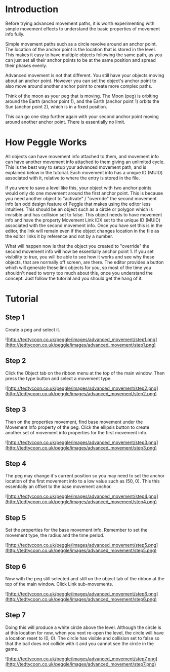 # Introduction #
Before trying advanced movement paths, it is worth experimenting with simple movement effects to understand the basic properties of movement info fully.

Simple movement paths such as a circle revolve around an anchor point. The location of the anchor point is the location that is stored in the level. This makes it easy to have multiple objects following the same path, as you can just set all their anchor points to be at the same position and spread their phases evenly.

Advanced movement is not that different. You still have your objects moving about an anchor point. However you can set the object's anchor point to also move around another anchor point to create more complex paths.

Think of the moon as your peg that is moving. The Moon (peg) is orbiting around the Earth (anchor point 1), and the Earth (anchor point 1) orbits the Sun (anchor point 2), which is in a fixed position.

This can go one step further again with your second anchor point moving around another anchor point. There is essentially no limit.

# How Peggle Works #

All objects can have movement info attached to them, and movement info can have another movement info attached to them giving an unlimited cycle. This is the best way to setup your advanced movement path, and is explained below in the tutorial. Each movement info has a unique ID (MUID) associated with it, relative to where the entry is stored in the file.

If you were to save a level like this, your object with two anchor points would only do one movement around the first anchor point. This is because you need another object to "activate" / "override" the second movement info (an odd design feature of Peggle that makes using the editor less intuitive). This should be an object such as a circle or polygon which is invisible and has collision set to false. This object needs to have movement info and have the property Movement Link IDX set to the unique ID (MUID) associated with the second movement info. Once you have set this is in the editor, the link will remain even if the object changes location in the file as the editor links it by reference and not by a number.


What will happen now is that the object you created to "override" the second movement info will now be essentially anchor point 1. If you set visibility to true, you will be able to see how it works and see why these objects, that are normally off screen, are there. The editor provides a button which will generate these link objects for you, so most of the time you shouldn't need to worry too much about this, once you understand the concept. Just follow the tutorial and you should get the hang of it.

# Tutorial #

## Step 1 ##
Create a peg and select it.

![http://tedtycoon.co.uk/peggle/images/advanced_movement/step1.png](http://tedtycoon.co.uk/peggle/images/advanced_movement/step1.png)

## Step 2 ##
Click the Object tab on the ribbon menu at the top of the main window. Then press the type button and select a movement type.

![http://tedtycoon.co.uk/peggle/images/advanced_movement/step2.png](http://tedtycoon.co.uk/peggle/images/advanced_movement/step2.png)

## Step 3 ##
Then on the properties movement, find base movement under the Movement Info property of the peg. Click the ellipsis button to create another set of movement info properties for the first movement info.

![http://tedtycoon.co.uk/peggle/images/advanced_movement/step3.png](http://tedtycoon.co.uk/peggle/images/advanced_movement/step3.png)

## Step 4 ##

The peg may change it's current position so you may need to set the anchor location of the first movement info to a low value such as (50, 0). This this essentially an offset to the base movement anchor.

![http://tedtycoon.co.uk/peggle/images/advanced_movement/step4.png](http://tedtycoon.co.uk/peggle/images/advanced_movement/step4.png)

## Step 5 ##
Set the properties for the base movement info. Remember to set the movement type, the radius and the time period.

![http://tedtycoon.co.uk/peggle/images/advanced_movement/step5.png](http://tedtycoon.co.uk/peggle/images/advanced_movement/step5.png)

## Step 6 ##
Now with the peg still selected and still on the object tab of the ribbon at the top of the main window. Click Link sub-movements.

![http://tedtycoon.co.uk/peggle/images/advanced_movement/step6.png](http://tedtycoon.co.uk/peggle/images/advanced_movement/step6.png)

## Step 7 ##
Doing this will produce a white circle above the level. Although the circle is at this location for now, when you next re-open the level, the circle will have a location reset to (0, 0). The circle has visible and collision set to false so that the ball does not collide with it and you cannot see the circle in the game.

![http://tedtycoon.co.uk/peggle/images/advanced_movement/step7.png](http://tedtycoon.co.uk/peggle/images/advanced_movement/step7.png)